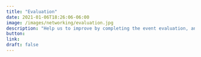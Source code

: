 ```yaml
---
title: "Evaluation"
date: 2021-01-06T18:26:06-06:00
image: /images/networking/evaluation.jpg
description: "Help us to improve by completing the event evaluation, and win a $100usd gift card. (the link to the evaluation will be shared once the event has started)"
button: 
link: 
draft: false
---
```


